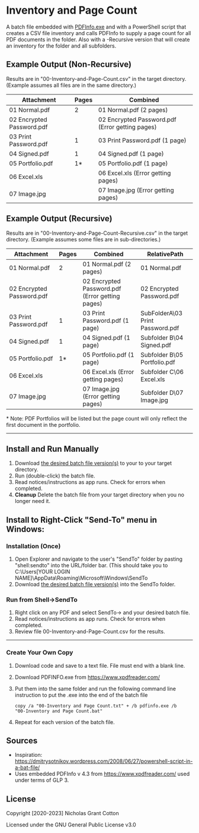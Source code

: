 # Inventory and Page Count
A batch file embedded with [PDFInfo.exe](https://www.xpdfreader.com/) and with a PowerShell script that creates a CSV file inventory and calls PDFInfo to supply a page count for all PDF documents in the folder. Also with a -Recursive version that will create an inventory for the folder and all subfolders.

## Example Output (Non-Recursive)
Results are in "00-Inventory-and-Page-Count.csv" in the target directory. 
(Example assumes all files are in the same directory.)

|Attachment|Pages |Combined|
|---|---|----------------|
|01 Normal.pdf | 2 |01 Normal.pdf (2 pages)|
|02 Encrypted Password.pdf|      | 02 Encrypted Password.pdf (Error getting pages)|
|03 Print Password.pdf | 1 | 03 Print Password.pdf (1 page)|
|04 Signed.pdf | 1 | 04 Signed.pdf (1 page)|
|05 Portfolio.pdf | 1* | 05 Portfolio.pdf (1 page)|
|06 Excel.xls | | 06 Excel.xls (Error getting pages)|
|07 Image.jpg |  | 07 Image.jpg (Error getting pages)|

## Example Output (Recursive)
Results are in "00-Inventory-and-Page-Count-Recursive.csv" in the target directory. 
(Example assumes some files are in sub-directories.)

|Attachment|Pages |Combined|RelativePath|
|---|---|----------------|----------|
|01 Normal.pdf | 2 |01 Normal.pdf (2 pages)|01 Normal.pdf |
|02 Encrypted Password.pdf|      | 02 Encrypted Password.pdf (Error getting pages)|02 Encrypted Password.pdf|
|03 Print Password.pdf | 1 | 03 Print Password.pdf (1 page)|SubFolderA\\03 Print Password.pdf |
|04 Signed.pdf | 1 | 04 Signed.pdf (1 page)| Subfolder B\\04 Signed.pdf |
|05 Portfolio.pdf | 1* | 05 Portfolio.pdf (1 page)| Subfolder B\\05 Portfolio.pdf |
|06 Excel.xls | | 06 Excel.xls (Error getting pages)|Subfolder C\\06 Excel.xls |
|07 Image.jpg |  | 07 Image.jpg (Error getting pages)|Subfolder D\07 Image.jpg|

\* Note: PDF Portfolios will be listed but the page count will only reflect the first document in the portfolio. 

---
## Install and Run Manually 
1. Download [the desired batch file version(s)](https://github.com/nicholasgcotton/Inventory-and-Page-Count-CSV/releases) to your to your target directory.
2. Run (double-click) the batch file.
3. Read notices/instructions as app runs. Check for errors when completed.
4. **Cleanup** Delete the batch file from your target directory when you no longer need it.

## Install to Right-Click "Send-To" menu in Windows:
### Installation (Once)
1. Open Explorer and navigate to the user's "SendTo" folder by pasting "shell:sendto" into the URL/folder bar.
(This should take you to C:\Users\[YOUR LOGIN NAME]\AppData\Roaming\Microsoft\Windows\SendTo
2. Download [the desired batch file version(s)](https://github.com/nicholasgcotton/Inventory-and-Page-Count-CSV/releases) into the SendTo folder.

### Run from Shell->SendTo
1. Right click on any PDF and select SendTo-> and your desired batch file. 
2. Read notices/instructions as app runs. Check for errors when completed.
3. Review file 00-Inventory-and-Page-Count.csv for the results.
---

### Create Your Own Copy
1. Download code and save to a text file. File must end with a blank line.
2. Download PDFINFO.exe from https://www.xpdfreader.com/
3. Put them into the same folder and run the following command line instruction to put the .exe into the end of the batch file
   
   <code>copy /a "00-Inventory and Page Count.txt" + /b pdfinfo.exe /b "00-Inventory and Page Count.bat"</code>
4. Repeat for each version of the batch file. 
## Sources
- Inspiration: https://dmitrysotnikov.wordpress.com/2008/06/27/powershell-script-in-a-bat-file/
- Uses embedded PDFInfo v 4.3 from https://www.xpdfreader.com/ used under terms of GLP 3.

## License

Copyright [2020-2023] Nicholas Grant Cotton

Licensed under the GNU General Public License v3.0
